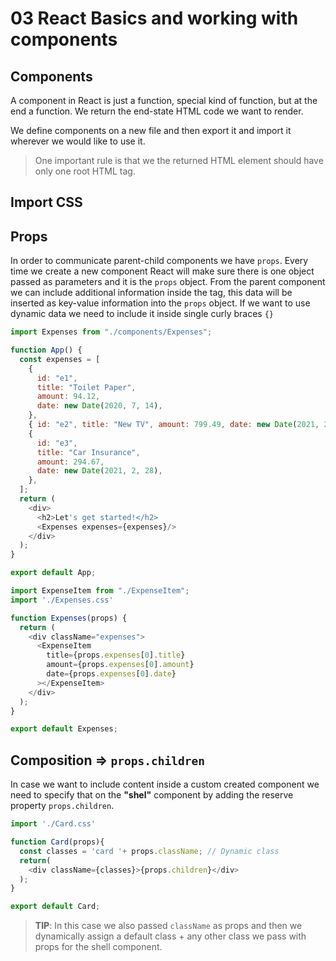 # 03 React Basics and working with components

## Components

A component in React is just a function, special kind of function, but at the end a function. We return the end-state HTML code we want to render.

We define components on a new file and then export it and import it wherever we would like to use it.

> One important rule is that we the returned HTML element should have only one root HTML tag.


## Import CSS


## Props

In order to communicate parent-child components we have `props`. Every time we create a new component React will make sure there is one object passed as parameters and it is the `props` object. From the parent component we can include additional information inside the tag, this data will be inserted as key-value information into the `props` object. If we want to use dynamic data we need to include it inside single curly braces `{}`

```JavaScript
import Expenses from "./components/Expenses";

function App() {
  const expenses = [
    {
      id: "e1",
      title: "Toilet Paper",
      amount: 94.12,
      date: new Date(2020, 7, 14),
    },
    { id: "e2", title: "New TV", amount: 799.49, date: new Date(2021, 2, 12) },
    {
      id: "e3",
      title: "Car Insurance",
      amount: 294.67,
      date: new Date(2021, 2, 28),
    },
  ];
  return (
    <div>
      <h2>Let's get started!</h2>
      <Expenses expenses={expenses}/>
    </div>
  );
}

export default App;
```

```JavaScript
import ExpenseItem from "./ExpenseItem";
import './Expenses.css'

function Expenses(props) {
  return (
    <div className="expenses">
      <ExpenseItem
        title={props.expenses[0].title}
        amount={props.expenses[0].amount}
        date={props.expenses[0].date}
      ></ExpenseItem>
    </div>
  );
}

export default Expenses;
```
## Composition => `props.children`

In case we want to include content inside a custom created component we need to specify that on the **"shel"** component by adding the reserve property `props.children`.

```JavaScript
import './Card.css'

function Card(props){
  const classes = 'card '+ props.className; // Dynamic class
  return(
    <div className={classes}>{props.children}</div>
  );
}

export default Card;
```

> **TIP**: In this case we also passed `className` as props and then we dynamically assign a default class + any other class we pass with props for the shell component.

